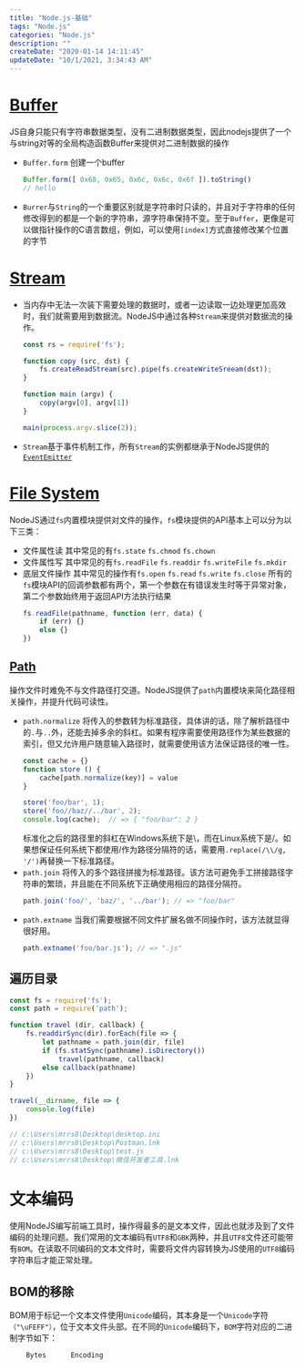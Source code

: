 ```yaml
---
title: "Node.js-基础"
tags: "Node.js"
categories: "Node.js"
description: ""
createDate: "2020-01-14 14:11:45"
updateDate: "10/1/2021, 3:34:43 AM"
---
```



# [Buffer](http://nodejs.cn/api/buffer.html)
JS自身只能只有字符串数据类型，没有二进制数据类型，因此nodejs提供了一个与string对等的全局构造函数Buffer来提供对二进制数据的操作
- `Buffer.form` 创建一个buffer
    ``` javascript
    Buffer.form([ 0x68, 0x65, 0x6c, 0x6c, 0x6f ]).toString()
    // hello
    ```
- `Burrer`与`String`的一个重要区别就是字符串时只读的，并且对于字符串的任何修改得到的都是一个新的字符串，源字符串保持不变。至于`Buffer`，更像是可以做指针操作的C语言数组，例如，可以使用`[index]`方式直接修改某个位置的字节

# [Stream](http://nodejs.cn/api/stream.html)
- 当内存中无法一次装下需要处理的数据时，或者一边读取一边处理更加高效时，我们就需要用到数据流。NodeJS中通过各种`Stream`来提供对数据流的操作。
  ``` javascript
  const rs = require('fs');

  function copy (src, dst) {
      fs.createReadStream(src).pipe(fs.createWriteSreeam(dst));
  }

  function main (argv) {
      copy(argv[0], argv[1])
  }

  main(process.argv.slice(2));
  ```
- `Stream`基于事件机制工作，所有`Stream`的实例都继承于NodeJS提供的[`EventEmitter`](http://nodejs.cn/api/events.html#events_class_eventemitter)

# [File System](http://nodejs.cn/api/fs.html)
NodeJS通过`fs`内置模块提供对文件的操作，`fs`模块提供的API基本上可以分为以下三类：
- 文件属性读
  其中常见的有`fs.state` `fs.chmod` `fs.chown`
- 文件属性写
  其中常见的有`fs.readFile` `fs.readdir` `fs.writeFile` `fs.mkdir`
- 底层文件操作
  其中常见的操作有`fs.open` `fs.read` `fs.write` `fs.close`
所有的`fs`模块API的回调参数都有两个，第一个参数在有错误发生时等于异常对象，第二个参数始终用于返回API方法执行结果
  ``` javascript
  fs.readFile(pathname, function (err, data) {
      if (err) {}
      else {}
  })
  ```

## [Path](http://nodejs.cn/api/path.html)
操作文件时难免不与文件路径打交道。NodeJS提供了`path`内置模块来简化路径相关操作，并提升代码可读性。
- `path.normalize`
    将传入的参数转为标准路径，具体讲的话，除了解析路径中的`.`与`..`外，还能去掉多余的斜杠。如果有程序需要使用路径作为某些数据的索引，但又允许用户随意输入路径时，就需要使用该方法保证路径的唯一性。
    ``` javascript
    const cache = {}
    function store () {
        cache[path.normalize(key)] = value
    }

    store('foo/bar', 1);
    store('foo//baz//../bar', 2);
    console.log(cache);  // => { "foo/bar": 2 }
    ```
    标准化之后的路径里的斜杠在Windows系统下是\，而在Linux系统下是/。如果想保证任何系统下都使用/作为路径分隔符的话，需要用`.replace(/\\/g, '/')`再替换一下标准路径。
- `path.join`
    将传入的多个路径拼接为标准路径。该方法可避免手工拼接路径字符串的繁琐，并且能在不同系统下正确使用相应的路径分隔符。
    ``` javascript
    path.join('foo/', 'baz/', '../bar'); // => "foo/bar"
    ```
- `path.extname`
    当我们需要根据不同文件扩展名做不同操作时，该方法就显得很好用。
    ``` javascript
    path.extname('foo/bar.js'); // => ".js"
    ```
## 遍历目录
``` javascript
const fs = require('fs');
const path = require('path');

function travel (dir, callback) {
    fs.readdirSync(dir).forEach(file => {
        let pathname = path.join(dir, file)
        if (fs.statSync(pathname).isDirectory())
            travel(pathname, callback)
        else callback(pathname)
    })
}

travel(__dirname, file => {
    console.log(file)
})

// c:\Users\mrrs8\Desktop\desktop.ini
// c:\Users\mrrs8\Desktop\Postman.lnk
// c:\Users\mrrs8\Desktop\test.js
// c:\Users\mrrs8\Desktop\微信开发者工具.lnk
```
# 文本编码
使用NodeJS编写前端工具时，操作得最多的是文本文件，因此也就涉及到了文件编码的处理问题。我们常用的文本编码有`UTF8`和`GBK`两种，并且`UTF8`文件还可能带有`BOM`。在读取不同编码的文本文件时，需要将文件内容转换为JS使用的`UTF8`编码字符串后才能正常处理。
## BOM的移除
BOM用于标记一个文本文件使用`Unicode`编码，其本身是一个`Unicode`字符`（"\uFEFF"）`，位于文本文件头部。在不同的`Unicode`编码下，`BOM`字符对应的二进制字节如下：
``` javascript
    Bytes      Encoding
